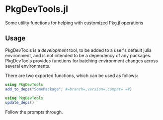 # PkgDevTools.jl

Some utility functions for helping with customized Pkg.jl operations

## Usage

PkgDevTools is a _development_ tool, to be added to a user's default julia environment, and is not intended to be a dependency of any packages. PkgDevTools provides functions for batching environment changes across several environments.

There are two exported functions, which can be used as follows:

```julia
using PkgDevTools
add_to_deps("SomePackage"; #=branch=,version=,compat= =#)
```

```julia
using PkgDevTools
update_deps()
```

Follow the prompts through.
